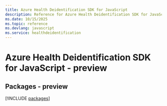 ```yaml
---
title: Azure Health Deidentification SDK for JavaScript
description: Reference for Azure Health Deidentification SDK for JavaScript
ms.date: 10/15/2025
ms.topic: reference
ms.devlang: javascript
ms.service: healthdeidentification
---
```

# Azure Health Deidentification SDK for JavaScript - preview
## Packages - preview
[!INCLUDE [packages](health-deidentification-index.md)]
